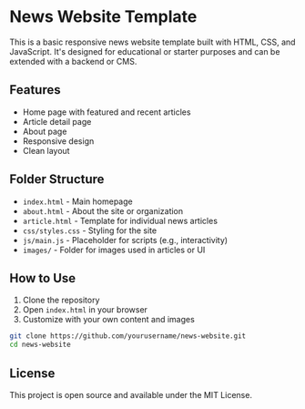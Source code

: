 # News Website Template

This is a basic responsive news website template built with HTML, CSS, and JavaScript. It's designed for educational or starter purposes and can be extended with a backend or CMS.

## Features

- Home page with featured and recent articles
- Article detail page
- About page
- Responsive design
- Clean layout

## Folder Structure

- `index.html` - Main homepage
- `about.html` - About the site or organization
- `article.html` - Template for individual news articles
- `css/styles.css` - Styling for the site
- `js/main.js` - Placeholder for scripts (e.g., interactivity)
- `images/` - Folder for images used in articles or UI

## How to Use

1. Clone the repository
2. Open `index.html` in your browser
3. Customize with your own content and images

```bash
git clone https://github.com/yourusername/news-website.git
cd news-website
```

## License

This project is open source and available under the MIT License.
